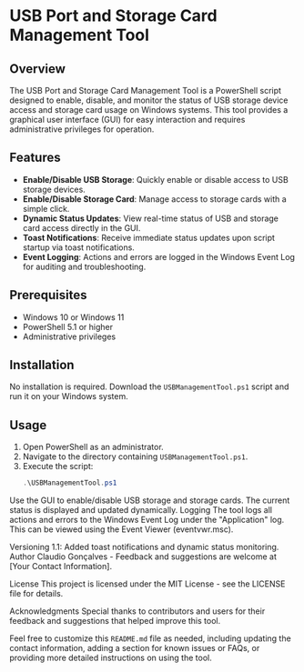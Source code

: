 # USB Port and Storage Card Management Tool

## Overview
The USB Port and Storage Card Management Tool is a PowerShell script designed to enable, disable, and monitor the status of USB storage device access and storage card usage on Windows systems. This tool provides a graphical user interface (GUI) for easy interaction and requires administrative privileges for operation.

## Features
- **Enable/Disable USB Storage**: Quickly enable or disable access to USB storage devices.
- **Enable/Disable Storage Card**: Manage access to storage cards with a simple click.
- **Dynamic Status Updates**: View real-time status of USB and storage card access directly in the GUI.
- **Toast Notifications**: Receive immediate status updates upon script startup via toast notifications.
- **Event Logging**: Actions and errors are logged in the Windows Event Log for auditing and troubleshooting.

## Prerequisites
- Windows 10 or Windows 11
- PowerShell 5.1 or higher
- Administrative privileges

## Installation
No installation is required. Download the `USBManagementTool.ps1` script and run it on your Windows system.

## Usage
1. Open PowerShell as an administrator.
2. Navigate to the directory containing `USBManagementTool.ps1`.
3. Execute the script:
   ```powershell
   .\USBManagementTool.ps1
Use the GUI to enable/disable USB storage and storage cards. The current status is displayed and updated dynamically.
Logging
The tool logs all actions and errors to the Windows Event Log under the "Application" log. This can be viewed using the Event Viewer (eventvwr.msc).

Versioning
1.1: Added toast notifications and dynamic status monitoring.
Author
Claudio Gonçalves - Feedback and suggestions are welcome at [Your Contact Information].

License
This project is licensed under the MIT License - see the LICENSE file for details.

Acknowledgments
Special thanks to contributors and users for their feedback and suggestions that helped improve this tool.

Feel free to customize this `README.md` file as needed, including updating the contact information, adding a section for known issues or FAQs, or providing more detailed instructions on using the tool.
